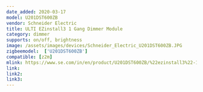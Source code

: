 ```yaml
---
date_added: 2020-03-17
model: U201DST600ZB
vendor: Schneider Electric
title: ULTI EZinstall3 1 Gang Dimmer Module
category: dimmer
supports: on/off, brightness
image: /assets/images/devices/Schneider_Electric_U201DST600ZB.JPG
zigbeemodel:  ['U201DST600ZB']
compatible: [z2m]
mlink: https://www.se.com/in/en/product/U201DST600ZB/%22ezinstall3%22-1-gang-550w-dimmer-module/
link: 
link2: 
link3: 
---
```

